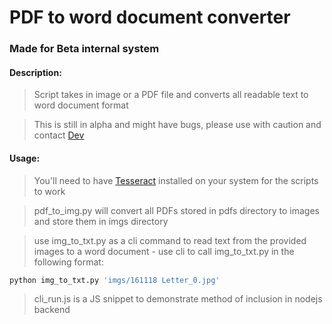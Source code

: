 # PDF to word document converter
### Made for Beta internal system

#### Description:
> Script takes in image or a PDF file and converts all readable text to word document format

> This is still in alpha and might have bugs, please use with caution and contact 
        [Dev](https://t.me/Leviticus_98)

#### Usage:
> You'll need to have [Tesseract](https://tesseract-ocr.github.io/tessdoc/Installation.html) installed on your system for the scripts to work

> pdf_to_img.py will convert all PDFs stored in pdfs directory to images and store them in 
        imgs directory
        
> use img_to_txt.py as a cli command to read text from the provided images to a word document
        - use cli to call img_to_txt.py in the following format:
        
```bash
python img_to_txt.py 'imgs/161118 Letter_0.jpg'
```

> cli_run.js is a JS snippet to demonstrate method of inclusion in nodejs backend
